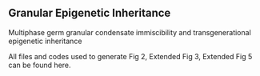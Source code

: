 ## Granular Epigenetic Inheritance

Multiphase germ granular condensate immiscibility and transgenerational epigenetic inheritance

All files and codes used to generate Fig 2, Extended Fig 3, Extended Fig 5 can be found here. 

